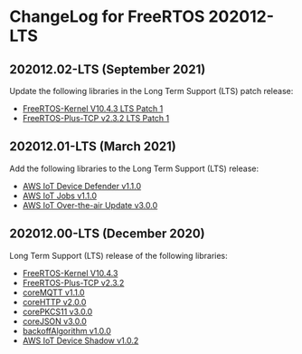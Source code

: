 # ChangeLog for FreeRTOS 202012-LTS

## 202012.02-LTS (September 2021)
Update the following libraries in the Long Term Support (LTS) patch release:
* [FreeRTOS-Kernel V10.4.3 LTS Patch 1](https://github.com/FreeRTOS/FreeRTOS-Kernel/tree/V10.4.3-LTS-Patch-1)
* [FreeRTOS-Plus-TCP v2.3.2 LTS Patch 1](https://github.com/FreeRTOS/FreeRTOS-Plus-TCP/tree/V2.3.2-LTS-Patch-1)

## 202012.01-LTS (March 2021)

Add the following libraries to the Long Term Support (LTS) release:
* [AWS IoT Device Defender v1.1.0](https://github.com/aws/Device-Defender-for-AWS-IoT-embedded-sdk/tree/v1.1.0)
* [AWS IoT Jobs v1.1.0](https://github.com/aws/Jobs-for-AWS-IoT-embedded-sdk/tree/v1.1.0)
* [AWS IoT Over-the-air Update v3.0.0](https://github.com/aws/ota-for-aws-iot-embedded-sdk/tree/v3.0.0)

## 202012.00-LTS (December 2020)

Long Term Support (LTS) release of the following libraries:
* [FreeRTOS-Kernel V10.4.3](https://github.com/FreeRTOS/FreeRTOS-Kernel/tree/V10.4.3)
* [FreeRTOS-Plus-TCP v2.3.2](https://github.com/FreeRTOS/FreeRTOS-Plus-TCP/tree/V2.3.2)
* [coreMQTT v1.1.0](https://github.com/FreeRTOS/coreMQTT/tree/v1.1.0)
* [coreHTTP v2.0.0](https://github.com/FreeRTOS/coreHTTP/tree/v2.0.0)
* [corePKCS11 v3.0.0](https://github.com/FreeRTOS/corePKCS11/tree/v3.0.0)
* [coreJSON v3.0.0](https://github.com/FreeRTOS/coreJSON/tree/v3.0.0)
* [backoffAlgorithm v1.0.0](https://github.com/FreeRTOS/backoffAlgorithm/tree/v1.0.0)
* [AWS IoT Device Shadow v1.0.2](https://github.com/aws/Device-Shadow-for-AWS-IoT-embedded-sdk/tree/v1.0.2)